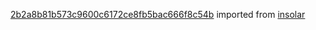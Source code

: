 [2b2a8b81b573c9600c6172ce8fb5bac666f8c54b](https://github.com/insolar/insolar/commit/2b2a8b81b573c9600c6172ce8fb5bac666f8c54b) imported from [insolar](https://github.com/insolar/insolar)
